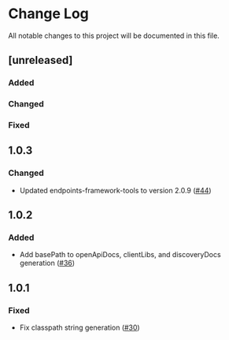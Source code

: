 # Change Log
All notable changes to this project will be documented in this file.
## [unreleased]

### Added

### Changed

### Fixed

## 1.0.3
### Changed
- Updated endpoints-framework-tools to version 2.0.9 ([#44](https://github.com/GoogleCloudPlatform/endpoints-framework-maven-plugin/pull/44))

## 1.0.2
### Added
- Add basePath to openApiDocs, clientLibs, and discoveryDocs generation ([#36](https://github.com/GoogleCloudPlatform/endpoints-framework-maven-plugin/issues/36))

## 1.0.1
### Fixed
- Fix classpath string generation ([#30](https://github.com/GoogleCloudPlatform/endpoints-framework-maven-plugin/issues/30))
